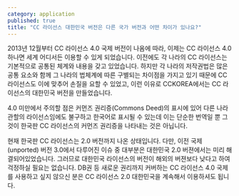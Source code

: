 ```yaml
---
category: application
published: true
title: "CC 라이선스 대한민국 버전은 다른 국가 버전과 어떤 차이가 있나요?"
---
```




2013년 12월부터 CC 라이선스 4.0 국제 버전이 나옴에 따라, 이제는 CC 라이선스 4.0 하나면 세계 어디서든 이용할 수 있게 되었습니다. 이전에도 각 나라의 CC 라이선스는 기본적으로 공통된 체계와 내용을 갖고 있었습니다. 하지만 각 나라의 저작권법은 많은 공통 요소와 함께 그 나라의 법체계에 따른 구별되는 차이점을 가지고 있기 때문에 CC 라이선스도 이에 맞추어 손질을 요할 수 있었고, 이런 이유로 CCKOREA에서는 CC 라이선스의 대한민국 버전을 만들었습니다.

4.0 미만에서 주의할 점은 커먼즈 권리증(Commons Deed)의 표시에 있어 다른 나라 관할의 라이선스임에도 불구하고 한국어로 표시될 수 있는데 이는 단순한 번역일 뿐 그것이 한국판 CC 라이선스의 커먼즈 권리증을 나타내는 것은 아닙니다. 

현재 한국판 CC 라이선스는 2.0 버전까지 나온 상태입니다. 다만, 이전 국제(unported) 버전 3.0에서 다루어진 이슈 중 대부분은 대한민국 2.0 버젼에서는 미리 해결되어있었습니다. 그러므로 대한민국 라이선스의 버전이 해외의 버젼보다 낮다고 하여 걱정하실 필요는 없습니다. DB권 등 새로운 권리까지 커버하는 CC 라이선스 4.0 국제를 사용하고 싶지 않으신 분은 CC 라이선스 2.0 대한민국을 계속해서 이용하셔도 됩니다.
